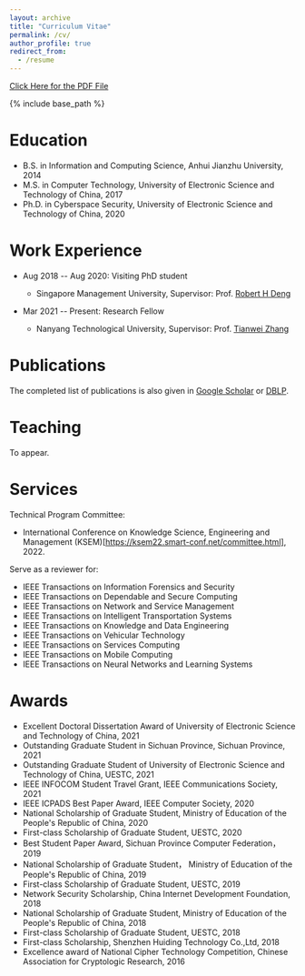 ```yaml
---
layout: archive
title: "Curriculum Vitae"
permalink: /cv/
author_profile: true
redirect_from:
  - /resume
---
```


[Click Here for the PDF File](http://guowen-xu.github.io/files/CV-Zhou.pdf)

{% include base_path %}

Education
======
* B.S. in Information and Computing Science, Anhui Jianzhu University, 2014
* M.S. in Computer Technology, University of Electronic Science and Technology of China, 2017
* Ph.D. in Cyberspace Security, University of Electronic Science and Technology of China, 2020

Work Experience
======
* Aug 2018 -- Aug 2020: Visiting PhD student
  * Singapore Management University, Supervisor: Prof. [Robert H Deng](http://www.mysmu.edu/faculty/robertdeng/)

* Mar 2021 -- Present: Research Fellow
  * Nanyang Technological University, Supervisor: Prof. [Tianwei Zhang](https://personal.ntu.edu.sg/tianwei.zhang/)


Publications
======
  The completed list of publications is also given in [Google Scholar](https://scholar.google.com.hk/citations?user=MDKdG80AAAAJ&hl=zh-CN) or [DBLP](https://dblp.org/pid/87/10142.html).
  
Teaching
======
To appear.
  
Services
======
Technical Program Committee:
* International Conference on Knowledge Science, Engineering and Management (KSEM)[https://ksem22.smart-conf.net/committee.html], 2022.

Serve as a reviewer for:
* IEEE Transactions on Information Forensics and Security
* IEEE Transactions on Dependable and Secure Computing
* IEEE Transactions on Network and Service Management
* IEEE Transactions on Intelligent Transportation Systems
* IEEE Transactions on Knowledge and Data Engineering
* IEEE Transactions on Vehicular Technology
* IEEE Transactions on Services Computing
* IEEE Transactions on Mobile Computing
* IEEE Transactions on Neural Networks and Learning Systems

Awards
======
* Excellent Doctoral Dissertation Award of University of Electronic Science and Technology of China, 2021
* Outstanding Graduate Student in Sichuan Province, Sichuan Province,  2021
* Outstanding Graduate Student of University of Electronic Science and Technology of China, UESTC,  2021
* IEEE INFOCOM Student Travel Grant, IEEE Communications Society, 2021
* IEEE ICPADS Best Paper Award, IEEE Computer Society, 2020
* National Scholarship of Graduate Student, Ministry of Education of the People's Republic of China, 2020
* First-class Scholarship of Graduate Student, UESTC, 2020
* Best Student Paper Award, Sichuan Province Computer Federation， 2019
* National Scholarship of Graduate Student， Ministry of Education of the People's Republic of China, 2019
* First-class Scholarship of Graduate Student, UESTC, 2019
* Network Security Scholarship, China Internet Development Foundation, 2018
* National Scholarship of Graduate Student, Ministry of Education of the People's Republic of China, 2018
* First-class Scholarship of Graduate Student, UESTC, 2018
* First-class Scholarship, Shenzhen Huiding Technology Co.,Ltd, 2018
* Excellence award of National Cipher Technology Competition, Chinese Association for Cryptologic Research, 2016
